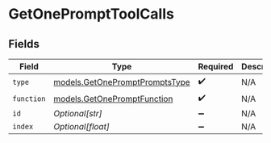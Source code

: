 # GetOnePromptToolCalls


## Fields

| Field                                                                  | Type                                                                   | Required                                                               | Description                                                            |
| ---------------------------------------------------------------------- | ---------------------------------------------------------------------- | ---------------------------------------------------------------------- | ---------------------------------------------------------------------- |
| `type`                                                                 | [models.GetOnePromptPromptsType](../models/getonepromptpromptstype.md) | :heavy_check_mark:                                                     | N/A                                                                    |
| `function`                                                             | [models.GetOnePromptFunction](../models/getonepromptfunction.md)       | :heavy_check_mark:                                                     | N/A                                                                    |
| `id`                                                                   | *Optional[str]*                                                        | :heavy_minus_sign:                                                     | N/A                                                                    |
| `index`                                                                | *Optional[float]*                                                      | :heavy_minus_sign:                                                     | N/A                                                                    |